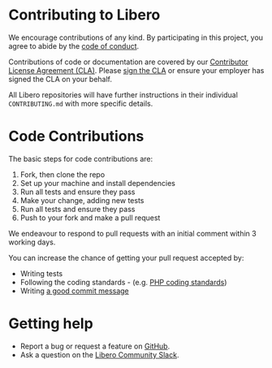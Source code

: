 # Contributing to Libero
We encourage contributions of any kind.  By participating in this project, you agree to abide by the [code of conduct](https://libero.pub/code-of-conduct/).

Contributions of code or documentation are covered by our [Contributor License Agreement (CLA)](https://libero.pub/governance/cla/). Please [sign the CLA](https://libero.pub/sign-cla) or ensure your employer has signed the CLA on your behalf.

All Libero repositories will have further instructions in their individual `CONTRIBUTING.md` with more specific details.

# Code Contributions
The basic steps for code contributions are:
1. Fork, then clone the repo
2. Set up your machine and install dependencies
3. Run all tests and ensure they pass
4. Make your change, adding new tests
5. Run all tests and ensure they pass
6. Push to your fork and make a pull request

We endeavour to respond to pull requests with an initial comment within 3 working days.

You can increase the chance of getting your pull request accepted by:
- Writing tests
- Following the coding standards - (e.g. [PHP coding standards](https://github.com/libero/php-coding-standard))
- Writing [a good commit message](https://chris.beams.io/posts/git-commit/)

# Getting help
- Report a bug or request a feature on [GitHub](https://github.com/libero/libero/issues/new/choose).
- Ask a question on the [Libero Community Slack](https://libero-community.slack.com/).